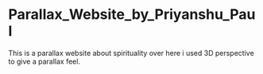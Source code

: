 # Parallax_Website_by_Priyanshu_Paul
This is a parallax website about spirituality over here i used 3D perspective to give a parallax feel.

